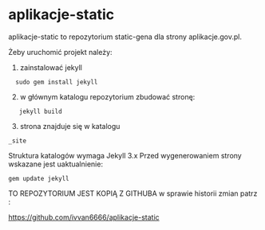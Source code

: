 # aplikacje-static
aplikacje-static to repozytorium static-gena dla strony aplikacje.gov.pl.

Żeby uruchomić projekt należy:

 1) zainstalować jekyll

  ```
    sudo gem install jekyll
  ```

 2) w głównym katalogu repozytorium zbudować stronę:

 ```
    jekyll build
 ```

 3) strona znajduje się w katalogu

 ```
 _site
 ```

Struktura katalogów wymaga Jekyll  3.x Przed wygenerowaniem strony wskazane jest uaktualnienie:

```
gem update jekyll
```

TO REPOZYTORIUM JEST KOPIĄ Z GITHUBA
w sprawie historii zmian patrz :

https://github.com/ivvan6666/aplikacje-static
